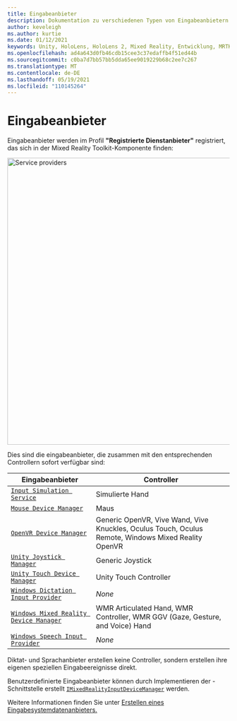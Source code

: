 ```yaml
---
title: Eingabeanbieter
description: Dokumentation zu verschiedenen Typen von Eingabeanbietern in MRTK
author: keveleigh
ms.author: kurtie
ms.date: 01/12/2021
keywords: Unity, HoloLens, HoloLens 2, Mixed Reality, Entwicklung, MRTK,
ms.openlocfilehash: ad4a643d0fb46cdb15cee3c37edaffb4f51ed44b
ms.sourcegitcommit: c0ba7d7bb57bb5dda65ee9019229b68c2ee7c267
ms.translationtype: MT
ms.contentlocale: de-DE
ms.lasthandoff: 05/19/2021
ms.locfileid: "110145264"
---
```

# <a name="input-providers"></a>Eingabeanbieter

Eingabeanbieter werden im Profil **"Registrierte Dienstanbieter"** registriert, das sich in der Mixed Reality Toolkit-Komponente finden:

<img src="../images/input/RegisteredServiceProviders.PNG" width="650px" style="display:block;" alt="Service providers">

Dies sind die eingabeanbieter, die zusammen mit den entsprechenden Controllern sofort verfügbar sind:

| Eingabeanbieter | Controller |
| --- | --- |
| [`Input Simulation Service`](xref:Microsoft.MixedReality.Toolkit.Input.InputSimulationService) | Simulierte Hand |
| [`Mouse Device Manager`](xref:Microsoft.MixedReality.Toolkit.Input.UnityInput.MouseDeviceManager) | Maus  |
| [`OpenVR Device Manager`](xref:Microsoft.MixedReality.Toolkit.OpenVR.Input.OpenVRDeviceManager) | Generic OpenVR, Vive Wand, Vive Knuckles, Oculus Touch, Oculus Remote, Windows Mixed Reality OpenVR  |
| [`Unity Joystick Manager`](xref:Microsoft.MixedReality.Toolkit.Input.UnityInput.UnityJoystickManager) | Generic Joystick  |
| [`Unity Touch Device Manager`](xref:Microsoft.MixedReality.Toolkit.Input.UnityInput.UnityTouchDeviceManager) | Unity Touch Controller  |
| [`Windows Dictation Input Provider`](xref:Microsoft.MixedReality.Toolkit.Windows.Input.WindowsDictationInputProvider) | *None*  |
| [`Windows Mixed Reality Device Manager`](xref:Microsoft.MixedReality.Toolkit.WindowsMixedReality.Input.WindowsMixedRealityDeviceManager) | WMR Articulated Hand, WMR Controller, WMR GGV (Gaze, Gesture, and Voice) Hand |
| [`Windows Speech Input Provider`](xref:Microsoft.MixedReality.Toolkit.Windows.Input.WindowsSpeechInputProvider) | *None* |

Diktat- und Sprachanbieter erstellen keine Controller, sondern erstellen ihre eigenen speziellen Eingabeereignisse direkt.

Benutzerdefinierte Eingabeanbieter können durch Implementieren der -Schnittstelle erstellt [`IMixedRealityInputDeviceManager`](xref:Microsoft.MixedReality.Toolkit.Input.IMixedRealityInputDeviceManager) werden.

Weitere Informationen finden Sie unter [Erstellen eines Eingabesystemdatenanbieters.](create-data-provider.md)
